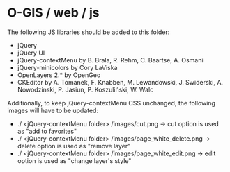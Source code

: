 # O-GIS / web / js

The following JS libraries should be added to this folder:

- jQuery
- jQuery UI
- jQuery-contextMenu by B. Brala, R. Rehm, C. Baartse, A. Osmani
- jQuery-minicolors by Cory LaViska
- OpenLayers 2.* by OpenGeo
- CKEditor by A. Tomanek, F. Knabben, M. Lewandowski, J. Swiderski, A. Nowodzinski, P. Jasiun, P. Koszuliński, W. Walc

Additionally, to keep jQuery-contextMenu CSS unchanged, the following images will have to be updated:

- ./ &lt;jQuery-contextMenu folder&gt; /images/cut.png → cut option is used as "add to favorites"
- ./ &lt;jQuery-contextMenu folder&gt; /images/page_white_delete.png → delete option is used as "remove layer"
- ./ &lt;jQuery-contextMenu folder&gt; /images/page_white_edit.png → edit option is used as "change layer's style"
